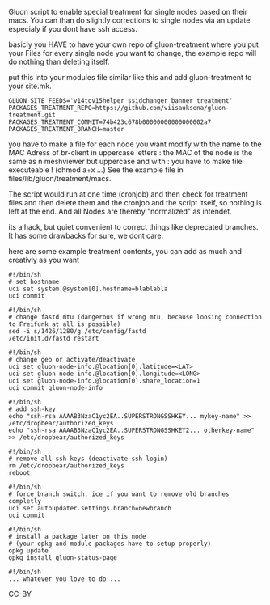 Gluon script to enable special treatment for single nodes based on their macs.
You can than do slightly corrections to single nodes via an update especialy if you dont have ssh access.

basicly you HAVE to have your own repo of gluon-treatment where you put your Files for every single node you want to change,
the example repo will do nothing than deleting itself.

put this into your modules file similar like this and add gluon-treatment to your site.mk.
```
GLUON_SITE_FEEDS='v14tov15helper ssidchanger banner treatment'
PACKAGES_TREATMENT_REPO=https://github.com/viisauksena/gluon-treatment.git
PACKAGES_TREATMENT_COMMIT=74b423c678b00000000000000002a7
PACKAGES_TREATMENT_BRANCH=master
```

you have to make a file for each node you want modify with the name to the MAC Adress of br-client in uppercase letters : the MAC of the node is the same as n meshviewer but uppercase and with :
you have to make file executeable ! (chmod a+x ...)
See the example file in files/lib/gluon/treatment/macs. 

The script would run at one time (cronjob) and then check for treatment files and then delete them and the cronjob and the script itself, so nothing is left at the end.
And all Nodes are thereby "normalized" as intendet.

its a hack, but quiet convenient to correct things like deprecated branches. It has some drawbacks for sure, we dont care.

here are some example treatment contents, you can add as much and creativly as you want

```
#!/bin/sh
# set hostname
uci set system.@system[0].hostname=blablabla
uci commit

#!/bin/sh
# change fastd mtu (dangerous if wrong mtu, because loosing connection to Freifunk at all is possible)
sed -i s/1426/1280/g /etc/config/fastd
/etc/init.d/fastd restart

#!/bin/sh
# change geo or activate/deactivate
uci set gluon-node-info.@location[0].latitude=<LAT>
uci set gluon-node-info.@location[0].longitude=<LONG>
uci set gluon-node-info.@location[0].share_location=1
uci commit gluon-node-info

#!/bin/sh
# add ssh-key 
echo "ssh-rsa AAAAB3NzaC1yc2EA..SUPERSTRONGSSHKEY... mykey-name" >> /etc/dropbear/authorized_keys
echo "ssh-rsa AAAAB3NzaC1yc2EA..SUPERSTRONGSSHKEY2... otherkey-name" >> /etc/dropbear/authorized_keys

#!/bin/sh
# remove all ssh keys (deactivate ssh login)
rm /etc/dropbear/authorized_keys
reboot

#!/bin/sh
# force branch switch, ice if you want to remove old branches completly
uci set autoupdater.settings.branch=newbranch
uci commit

#!/bin/sh
# install a package later on this node
# (your opkg and module packages have to setup properly)
opkg update
opkg install gluon-status-page

#!/bin/sh
... whatever you love to do ...
```

CC-BY
